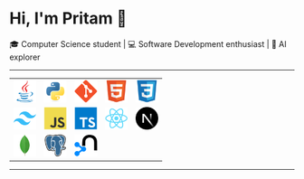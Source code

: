 # Hi, I'm Pritam 👋

🎓 Computer Science student | 💻 Software Development enthusiast | 🤖 AI explorer

---
<table>
  <tr>
    <td align="center">
      <a href="https://www.java.com/" target="_blank" rel="noopener noreferrer">
        <img src="https://github.com/devicons/devicon/blob/master/icons/java/java-original.svg" title="Java" alt="Java" width="40" height="40"/>
      </a>
    </td>
    <td align="center">
      <a href="https://www.python.org/" target="_blank" rel="noopener noreferrer">
        <img src="https://github.com/devicons/devicon/blob/master/icons/python/python-original.svg" title="Python" alt="Python" width="40" height="40"/>
      </a>
    </td>
    <td align="center">
      <a href="https://git-scm.com/" target="_blank" rel="noopener noreferrer">
        <img src="https://github.com/devicons/devicon/blob/master/icons/git/git-original.svg" title="Git" alt="Git" width="40" height="40"/>
      </a>
    </td>
    <td align="center">
      <a href="https://html.spec.whatwg.org/" target="_blank" rel="noopener noreferrer">
        <img src="https://github.com/devicons/devicon/blob/master/icons/html5/html5-original.svg" title="HTML5" alt="HTML5" width="40" height="40"/>
      </a>
    </td>
    <td align="center">
      <a href="https://www.w3.org/Style/CSS/" target="_blank" rel="noopener noreferrer">
        <img src="https://github.com/devicons/devicon/blob/master/icons/css3/css3-original.svg" title="CSS" alt="CSS" width="40" height="40"/>
      </a>
    </td>
  </tr>
  <tr>
    <td align="center">
      <a href="https://tailwindcss.com/" target="_blank" rel="noopener noreferrer">
        <img src="https://github.com/devicons/devicon/blob/master/icons/tailwindcss/tailwindcss-original.svg" title="Tailwind CSS" alt="Tailwind CSS" width="40" height="40"/>
      </a>
    </td>
    <td align="center">
      <a href="https://developer.mozilla.org/en-US/docs/Web/JavaScript" target="_blank" rel="noopener noreferrer">
        <img src="https://github.com/devicons/devicon/blob/master/icons/javascript/javascript-original.svg" title="JavaScript" alt="JavaScript" width="40" height="40"/>
      </a>
    </td>
    <td align="center">
      <a href="https://www.typescriptlang.org/" target="_blank" rel="noopener noreferrer">
        <img src="https://github.com/devicons/devicon/blob/master/icons/typescript/typescript-original.svg" title="TypeScript" alt="TypeScript" width="40" height="40"/>
      </a>
    </td>
    <td align="center">
      <a href="https://reactjs.org/" target="_blank" rel="noopener noreferrer">
        <img src="https://github.com/devicons/devicon/blob/master/icons/react/react-original.svg" title="React" alt="React" width="40" height="40"/>
      </a>
    </td>
    <td align="center">
      <a href="https://nextjs.org/" target="_blank" rel="noopener noreferrer">
        <img src="https://github.com/devicons/devicon/blob/master/icons/nextjs/nextjs-original.svg" title="Next.js" alt="Next.js" width="40" height="40"/>
      </a>
    </td>
  </tr>
  <tr>
    <td align="center">
      <a href="https://www.mongodb.com/" target="_blank" rel="noopener noreferrer">
        <img src="https://github.com/devicons/devicon/blob/master/icons/mongodb/mongodb-original.svg" title="MongoDB" alt="MongoDB" width="40" height="40"/>
      </a>
    </td>
    <td align="center">
      <a href="https://www.postgresql.org/" target="_blank" rel="noopener noreferrer">
        <img src="https://github.com/devicons/devicon/blob/master/icons/postgresql/postgresql-original.svg" title="PostgreSQL" alt="PostgreSQL" width="40" height="40"/>
      </a>
    </td>
    <td align="center">
      <a href="https://neo4j.com/" target="_blank" rel="noopener noreferrer">
        <img src="https://github.com/devicons/devicon/blob/master/icons/neo4j/neo4j-original.svg" title="Neo4j" alt="Neo4j" width="40" height="40"/>
      </a>
    </td>
  </tr>
</table>

---

<!---
itssodope01/itssodope01 is a ✨ special ✨ repository because its `README.md` (this file) appears on your GitHub profile.
You can click the Preview link to take a look at your changes.
--->
